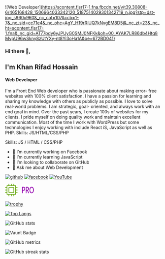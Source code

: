 ![Web Developer][(https://scontent.fjsr17-1.fna.fbcdn.net/v/t39.30808-6/465168428_1506964033342120_5187514029301342719_n.jpg?stp=dst-jpg_s960x960&_nc_cat=107&ccb=1-7&_nc_sid=cc71e4&_nc_ohc=AgY_H19rRiUQ7kNvgEM8D5j&_nc_zt=23&_nc_ht=scontent.fjsr17-1.fna&_nc_gid=AT77pdy6yJPUyG0SMJ0NFKk&oh=00_AYAK7LR86db4Htq8MvpU96wSkny8zUtYXy-nt8Yi3oHa1A&oe=672BD041)](https://scontent.fjsr17-1.fna.fbcdn.net/v/t39.30808-6/465168428_1506964033342120_5187514029301342719_n.jpg?stp=dst-jpg_s960x960&_nc_cat=107&ccb=1-7&_nc_sid=cc71e4&_nc_eui2=AeGd9vVU06oRRLHP1XMS8d2FuP5bSzHaOGi4_ltLMdo4aBI9nM1i0Z1hYqprz-vmu7dvvI9pBtZiZN2DTF-mwoix&_nc_ohc=9FKUuf2vcXgQ7kNvgHydBaC&_nc_zt=23&_nc_ht=scontent.fjsr17-1.fna&_nc_gid=AIQ7JXeRR6aqTRHT5afrApF&oh=00_AYDISd3MbtzjNp7mZsn50B2z8Dh1e-pCd7QGkP5nHENmiQ&oe=673D2C01)

### Hi there 🥰,
## I'm Khan Rifad Hossain
#### Web Developer


I'm a Front End Web developer who is passionate about making error- free websites with 100% client satisfaction. I have a passion for learning and sharing my knowledge with others as publicly as possible. I love to solve real-world problems. I am strategic, goal- oriented, and always work with an end goal in mind. Over the past years, I create 100s of websites for my clients. I pride myself on doing quality work and maintain excellent communication. Most of the time I work with WordPress but some technologies I enjoy working with include React iS, JavaScript as well as PHP. Skills: JS/HTML/CSS/PHP

Skills:  JS / HTML / CSS/PHP

- 🔭 I’m currently working on Facebook 
- 🌱 I’m currently learning JavaScript 
- 👯 I’m looking to collaborate on GitHub 
- 💬 Ask me about Web Development 


[<img src='https://cdn.jsdelivr.net/npm/simple-icons@3.0.1/icons/github.svg' alt='github' height='40'>](https://github.com/rifadbasic)  [<img src='https://cdn.jsdelivr.net/npm/simple-icons@3.0.1/icons/facebook.svg' alt='facebook' height='40'>](https://www.facebook.com/rifadbasic)  [<img src='https://cdn.jsdelivr.net/npm/simple-icons@3.0.1/icons/youtube.svg' alt='YouTube' height='40'>](https://www.youtube.com/channel/rifadbasic)  

<a href='https://docs.github.com/en/developers'><img src='https://raw.githubusercontent.com/acervenky/animated-github-badges/master/assets/devbadge.gif' width='40' height='40'></a> <a href='https://github.com/pricing'><img src='https://raw.githubusercontent.com/acervenky/animated-github-badges/master/assets/pro.gif' width='40' height='40'></a> 

[![trophy](https://github-profile-trophy.vercel.app/?username=rifadbasic)](https://github.com/ryo-ma/github-profile-trophy)

[![Top Langs](https://github-readme-stats.vercel.app/api/top-langs/?username=rifadbasic)](https://github.com/anuraghazra/github-readme-stats)

![GitHub stats](https://github-readme-stats.vercel.app/api?username=rifadbasic&show_icons=true)  

![Vaunt Badge](https://api.vaunt.dev/v1/github/entities/rifadbasic/contributions?format=svg&private=false)  

![GitHub metrics](https://metrics.lecoq.io/rifadbasic)  

![GitHub streak stats](https://streak-stats.demolab.com/?user=rifadbasic)  

